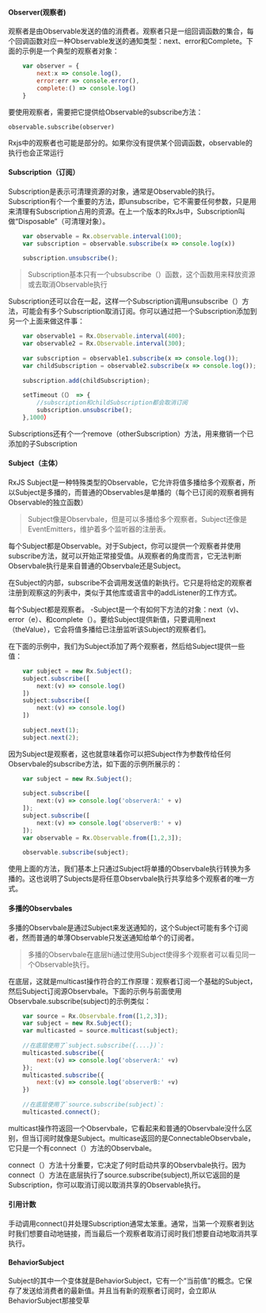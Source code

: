 #### Observer(观察者)

观察者是由Observable发送的值的消费者。观察者只是一组回调函数的集合，每个回调函数对应一种Observable发送的通知类型：next、error和Complete。下面的示例是一个典型的观察者对象：

```js
	var observer = {
        next:x => console.log(),
        error:err => console.error(),
        complete:() => console.log()
	}
```
要使用观察者，需要把它提供给Observable的subscribe方法：

	observable.subscribe(observer)

Rxjs中的观察者也可能是部分的。如果你没有提供某个回调函数，observable的执行也会正常运行

#### Subscription（订阅）
Subscription是表示可清理资源的对象，通常是Observable的执行。Subscription有个一个重要的方法，即unsubscribe，它不需要任何参数，只是用来清理有Subscription占用的资源。在上一个版本的RxJs中，Subscription叫做“Disposable”（可清理对象）。

```js
	var observable = Rx.observable.interval(100);
	var subscription = observable.subscribe(x => console.log(x))
	
	subscription.unsubscribe();
```
> Subscription基本只有一个ubsubscribe（）函数，这个函数用来释放资源或去取消Observable执行

Subscription还可以合在一起，这样一个Subscription调用unsubscribe（）方法，可能会有多个Subscription取消订阅。你可以通过把一个Subscription添加到另一个上面来做这件事：

```js
	var observable1 = Rx.Observable.interval(400);
	var observable2 = Rx.Observable.interval(300);
	
	var subscription = observable1.subscribe(x => console.log());
	var childSubscription = observable2.subscribe(x => console.log());
	
	subscription.add(childSubscription);
	
	setTimeout（（） => {
		//subscription和childSubscription都会取消订阅
		subscription.unsubscribe();
	},1000）
```
Subscriptions还有个一个remove（otherSubscription）方法，用来撤销一个已添加的子Subscription

#### Subject（主体）

RxJS Subject是一种特殊类型的Observable，它允许将值多播给多个观察者，所以Subject是多播的，而普通的Observables是单播的（每个已订阅的观察者拥有Observable的独立函数）

> Subject像是Observbale，但是可以多播给多个观察者。Subject还像是EventEmitters，维护着多个监听器的注册表。

每个Subject都是Observable。对于Subject，你可以提供一个观察者并使用subscribe方法，就可以开始正常接受值。从观察者的角度而言，它无法判断Observbale执行是来自普通的Observbale还是Subject。

在Subject的内部，subscribe不会调用发送值的新执行。它只是将给定的观察者注册到观察这的列表中，类似于其他库或语言中的addListener的工作方式。

每个Subject都是观察者。 -Subject是一个有如何下方法的对象：next（v)、error（e）、和complete（）。要给Subject提供新值，只要调用next（theValue），它会将值多播给已注册监听该Subject的观察者们。

在下面的示例中，我们为Subject添加了两个观察者，然后给Subject提供一些值：

```js
	var subject = new Rx.Subject();
	subject.subscribe([
        next:(v) => console.log()
	])
	subject:subscribe([
        next:(v) => console.log()
	])
	
	subject.next(1);
	subject.next(2);
```
因为Subject是观察者，这也就意味着你可以把Subject作为参数传给任何Observbale的subscribe方法，如下面的示例所展示的：

```js
	var subject = new Rx.Subject();
	
	subject.subscribe([
        next:(v) => console.log('observerA:' + v)
	]);
	subject.subscribe([
        next:(v) => console.log('observerB:' + v)
	]);
	var observable = Rx.Observable.from([1,2,3]);
	
	observable.subscribe(subject);
```
使用上面的方法，我们基本上只通过Subject将单播的Observbale执行转换为多播的。这也说明了Subjects是将任意Observbale执行共享给多个观察者的唯一方式。

#### 多播的Observbales
多播的Observbale是通过Subject来发送通知的，这个Subject可能有多个订阅者，然而普通的单薄Observable只发送通知给单个的订阅者。

> 多播的Observbale在底层hi通过使用Subject使得多个观察者可以看见同一个Observable执行。

在底层，这就是multicast操作符合的工作原理：观察者订阅一个基础的Subject，然后Subject订阅源Observbale。下面的示例与前面使用
Observbale.subscribe(subject)的示例类似：

```js
	var source = Rx.Observbale.from([1,2,3]);
	var subject = new Rx.Subject();
	var multicasted = source.multicast(subject);
	
	//在底层使用了`subject.subscribe({....})`:
	multicasted.subscribe({
		next:(v) => console.log('observerA:' +v)
	});
	multicasted.subscribe({
		next:(v) => console.log('observerB:' +v)
	})
	
	//在底层使用了`source.subscribe(subject)`:
	multicasted.connect();
```
multicast操作符返回一个Observbale，它看起来和普通的Observbale没什么区别，但当订阅时就像是Subject。multicase返回的是ConnectableObservbale，它只是一个有connect（）方法的Observbale。

connect（）方法十分重要，它决定了何时启动共享的Observbale执行。因为connect（）方法在底层执行了source.subscribe(subject),所以它返回的是Subscription，你可以取消订阅以取消共享的Observable执行。

#### 引用计数
手动调用connect()并处理Subscription通常太笨重。通常，当第一个观察者到达时我们想要自动地链接，而当最后一个观察者取消订阅时我们想要自动地取消共享执行。

#### BehaviorSubject
Subject的其中一个变体就是BehaviorSubject，它有一个“当前值”的概念。它保存了发送给消费者的最新值。并且当有新的观察者订阅时，会立即从BehaviorSubject那接受草




































